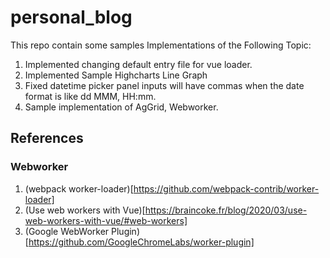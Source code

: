 # personal_blog

This repo contain some samples Implementations of the Following Topic:

1. Implemented changing default entry file for vue loader.
2. Implemented Sample Highcharts Line Graph
3. Fixed datetime picker panel inputs will have commas when the date format is like dd MMM, HH:mm.
4. Sample implementation of AgGrid, Webworker.

## References

### Webworker

1. (webpack worker-loader)[https://github.com/webpack-contrib/worker-loader]
2. (Use web workers with Vue)[https://braincoke.fr/blog/2020/03/use-web-workers-with-vue/#web-workers]
3. (Google WebWorker Plugin)[https://github.com/GoogleChromeLabs/worker-plugin]

